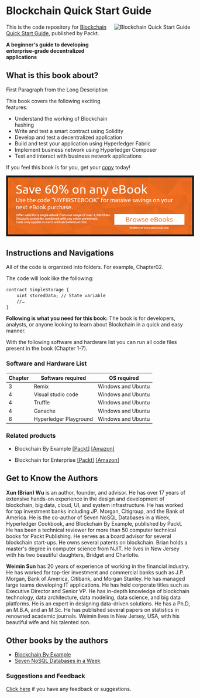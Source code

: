 # Blockchain Quick Start Guide

<a href="https://www.packtpub.com/big-data-and-business-intelligence/blockchain-quick-start-guide?utm_source=github&utm_medium=repository&utm_campaign=9781789807974"><img src="https://dz13w8afd47il.cloudfront.net/sites/default/files/imagecache/ppv4_main_book_cover/9781789807974_cover.png" alt="Blockchain Quick Start Guide" height="256px" align="right"></a>

This is the code repository for [Blockchain Quick Start Guide](https://www.packtpub.com/big-data-and-business-intelligence/blockchain-quick-start-guide?utm_source=github&utm_medium=repository&utm_campaign=9781789807974), published by Packt.

**A beginner's guide to developing enterprise-grade decentralized applications**

## What is this book about?
First Paragraph from the Long Description

This book covers the following exciting features:
* Understand the working of Blockchain hashing 
* Write and test a smart contract using Solidity
* Develop and test a decentralized application
* Build and test your application using Hyperledger Fabric
* Implement business network using Hyperledger Composer 
* Test and interact with business network applications

If you feel this book is for you, get your [copy](https://www.amazon.com/dp/1789807972) today!

<a href="https://www.packtpub.com/?utm_source=github&utm_medium=banner&utm_campaign=GitHubBanner"><img src="https://raw.githubusercontent.com/PacktPublishing/GitHub/master/GitHub.png" 
alt="https://www.packtpub.com/" border="5" /></a>


## Instructions and Navigations
All of the code is organized into folders. For example, Chapter02.

The code will look like the following:
```
contract SimpleStorage {
    uint storedData; // State variable
    //…
}
```

**Following is what you need for this book:**
The book is for developers, analysts, or anyone looking to learn about Blockchain in a quick and easy manner.	

With the following software and hardware list you can run all code files present in the book (Chapter 1-7).

### Software and Hardware List

| Chapter  | Software required                   | OS required                        |
| -------- | ------------------------------------| -----------------------------------|
| 3        | Remix                     | Windows and Ubuntu |
| 4        | Visual studio code            | Windows and Ubuntu |
| 4        | Truffle            | Windows and Ubuntu |
| 4        | Ganache   | Windows and Ubuntu |
| 6        | Hyperledger Playground | Windows and Ubuntu | 



### Related products
* Blockchain By Example [[Packt]](https://www.packtpub.com/big-data-and-business-intelligence/blockchain-example?utm_source=github&utm_medium=repository&utm_campaign=9781788475686) [[Amazon]](https://www.amazon.com/dp/1788475682)

* Blockchain for Enterprise [[Packt]](https://www.packtpub.com/big-data-and-business-intelligence/blockchain-enterprise?utm_source=github&utm_medium=repository&utm_campaign=9781788479745) [[Amazon]](https://www.amazon.com/dp/B07BJLBB4J)

## Get to Know the Authors

**Xun (Brian) Wu**
is an author, founder, and advisor. He has over 17 years of extensive hands-on experience in the design and development of blockchain, big data, cloud, UI, and system infrastructure. He has worked for top investment banks including JP. Morgan, Citigroup, and the Bank of America. He is the co-author of Seven NoSQL Databases in a Week, Hyperledger Cookbook, and Blockchain By Example, published by Packt. He has been a technical reviewer for more than 50 computer technical books for Packt Publishing. He serves as a board advisor for several blockchain start-ups. He owns several patents on blockchain. Brian holds a master's degree in computer science from NJIT. He lives in New Jersey with his two beautiful daughters, Bridget and Charlotte.

**Weimin Sun**
has 20 years of experience of working in the financial industry. He has worked for top-tier investment and commercial banks such as J.P. Morgan, Bank of America, Citibank, and Morgan Stanley. He has managed large teams developing IT applications. He has held corporate titles such as Executive Director and Senior VP. He has in-depth knowledge of blockchain technology, data architecture, data modeling, data science, and big data platforms. He is an expert in designing data-driven solutions. He has a Ph.D, an M.B.A, and an M.Sc. He has published several papers on statistics in renowned academic journals. Weimin lives in New Jersey, USA, with his beautiful wife and his talented son.



## Other books by the authors
* [Blockchain By Example](https://www.packtpub.com/big-data-and-business-intelligence/blockchain-example?utm_source=github&utm_medium=repository&utm_campaign=9781788475686)
* [Seven NoSQL Databases in a Week](https://www.packtpub.com/big-data-and-business-intelligence/seven-nosql-databases-week?utm_source=github&utm_medium=repository&utm_campaign=9781787288867)

### Suggestions and Feedback
[Click here](https://docs.google.com/forms/d/e/1FAIpQLSdy7dATC6QmEL81FIUuymZ0Wy9vH1jHkvpY57OiMeKGqib_Ow/viewform) if you have any feedback or suggestions.
